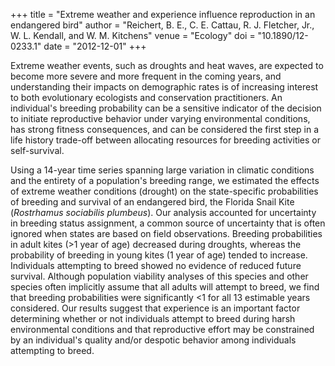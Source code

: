 +++
title = "Extreme weather and experience influence reproduction in an endangered bird"
author = "Reichert, B. E., C. E. Cattau, R. J. Fletcher, Jr., W. L. Kendall, and W. M. Kitchens"
venue = "Ecology"
doi = "10.1890/12-0233.1"
date = "2012-12-01"
+++

Extreme weather events, such as droughts and heat waves, are expected to become more severe and more frequent in the coming years, and understanding their impacts on demographic rates is of increasing interest to both evolutionary ecologists and conservation practitioners. An individual's breeding probability can be a sensitive indicator of the decision to initiate reproductive behavior under varying environmental conditions, has strong fitness consequences, and can be considered the first step in a life history trade-off between allocating resources for breeding activities or self-survival.

Using a 14-year time series spanning large variation in climatic conditions and the entirety of a population's breeding range, we estimated the effects of extreme weather conditions (drought) on the state-specific probabilities of breeding and survival of an endangered bird, the Florida Snail Kite (*Rostrhamus sociabilis plumbeus*). Our analysis accounted for uncertainty in breeding status assignment, a common source of uncertainty that is often ignored when states are based on field observations. Breeding probabilities in adult kites (>1 year of age) decreased during droughts, whereas the probability of breeding in young kites (1 year of age) tended to increase. Individuals attempting to breed showed no evidence of reduced future survival. Although population viability analyses of this species and other species often implicitly assume that all adults will attempt to breed, we find that breeding probabilities were significantly <1 for all 13 estimable years considered. Our results suggest that experience is an important factor determining whether or not individuals attempt to breed during harsh environmental conditions and that reproductive effort may be constrained by an individual's quality and/or despotic behavior among individuals attempting to breed.
